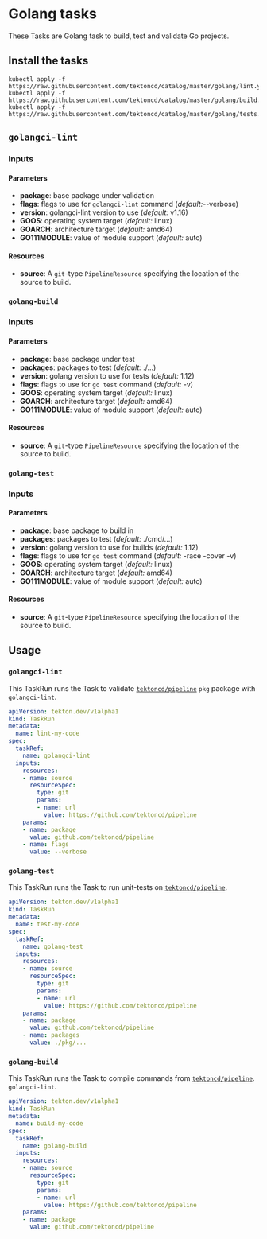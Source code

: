 # Golang tasks

These Tasks are Golang task to build, test and validate Go projects.

## Install the tasks

```
kubectl apply -f https://raw.githubusercontent.com/tektoncd/catalog/master/golang/lint.yaml
kubectl apply -f https://raw.githubusercontent.com/tektoncd/catalog/master/golang/build.yaml
kubectl apply -f https://raw.githubusercontent.com/tektoncd/catalog/master/golang/tests.yaml
```

## `golangci-lint`

### Inputs

#### Parameters

* **package**: base package under validation
* **flags**: flags to use for `golangci-lint` command (_default:_--verbose)
* **version**: golangci-lint version to use (_default:_ v1.16)
* **GOOS**: operating system target (_default:_ linux)
* **GOARCH**: architecture target (_default:_ amd64)
* **GO111MODULE**: value of module support (_default:_ auto)

#### Resources

* **source**: A `git`-type `PipelineResource` specifying the location of the
  source to build.

### `golang-build`

### Inputs

#### Parameters

* **package**: base package under test
* **packages**: packages to test (_default:_ ./...)
* **version**: golang version to use for tests (_default:_ 1.12)
* **flags**: flags to use for `go test` command (_default:_ -v)
* **GOOS**: operating system target (_default:_ linux)
* **GOARCH**: architecture target (_default:_ amd64)
* **GO111MODULE**: value of module support (_default:_ auto)

#### Resources

* **source**: A `git`-type `PipelineResource` specifying the location of the
  source to build.

### `golang-test`

### Inputs

#### Parameters

* **package**: base package to build in
* **packages**: packages to test (_default:_ ./cmd/...)
* **version**: golang version to use for builds (_default:_ 1.12)
* **flags**: flags to use for `go test` command (_default:_ -race -cover -v)
* **GOOS**: operating system target (_default:_ linux)
* **GOARCH**: architecture target (_default:_ amd64)
* **GO111MODULE**: value of module support (_default:_ auto)

#### Resources

* **source**: A `git`-type `PipelineResource` specifying the location of the
  source to build.

## Usage

### `golangci-lint`

This TaskRun runs the Task to validate
[`tektoncd/pipeline`](https://github.com/tektoncd/pipeline) `pkg` package with
`golangci-lint`.

```yaml
apiVersion: tekton.dev/v1alpha1
kind: TaskRun
metadata:
  name: lint-my-code
spec:
  taskRef:
    name: golangci-lint
  inputs:
    resources:
    - name: source
      resourceSpec:
        type: git
        params:
        - name: url
          value: https://github.com/tektoncd/pipeline
    params:
    - name: package
      value: github.com/tektoncd/pipeline
    - name: flags
      value: --verbose
```

### `golang-test`

This TaskRun runs the Task to run unit-tests on
[`tektoncd/pipeline`](https://github.com/tektoncd/pipeline).

```yaml
apiVersion: tekton.dev/v1alpha1
kind: TaskRun
metadata:
  name: test-my-code
spec:
  taskRef:
    name: golang-test
  inputs:
    resources:
    - name: source
      resourceSpec:
        type: git
        params:
        - name: url
          value: https://github.com/tektoncd/pipeline
    params:
    - name: package
      value: github.com/tektoncd/pipeline
    - name: packages
      value: ./pkg/...
```

### `golang-build`

This TaskRun runs the Task to compile commands from
[`tektoncd/pipeline`](https://github.com/tektoncd/pipeline).
`golangci-lint`.

```yaml
apiVersion: tekton.dev/v1alpha1
kind: TaskRun
metadata:
  name: build-my-code
spec:
  taskRef:
    name: golang-build
  inputs:
    resources:
    - name: source
      resourceSpec:
        type: git
        params:
        - name: url
          value: https://github.com/tektoncd/pipeline
    params:
    - name: package
      value: github.com/tektoncd/pipeline
```
